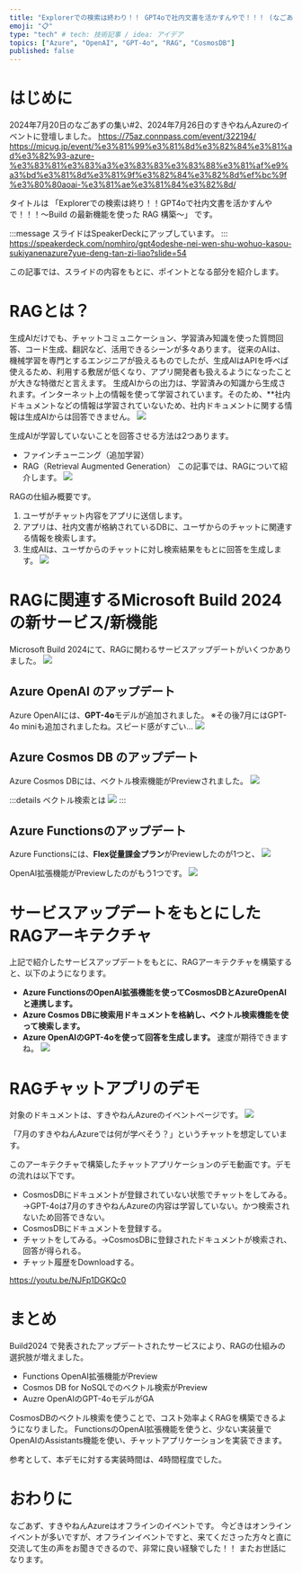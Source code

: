 ```yaml
---
title: "Explorerでの検索は終わり！！ GPT4oで社内文書を活かすんやで！！！ (なごあず/すきやねんAzure7月)"
emoji: "📋"
type: "tech" # tech: 技術記事 / idea: アイデア
topics: ["Azure", "OpenAI", "GPT-4o", "RAG", "CosmosDB"]
published: false
---
```


# はじめに
2024年7月20日のなごあずの集い#2、2024年7月26日のすきやねんAzureのイベントに登壇しました。
https://75az.connpass.com/event/322194/
https://micug.jp/event/%e3%81%99%e3%81%8d%e3%82%84%e3%81%ad%e3%82%93-azure-%e3%83%81%e3%83%a3%e3%83%83%e3%83%88%e3%81%af%e9%a3%bd%e3%81%8d%e3%81%9f%e3%82%84%e3%82%8d%ef%bc%9f%e3%80%80aoai-%e3%81%ae%e3%81%84%e3%82%8d/

タイトルは
「Explorerでの検索は終り！！GPT4oで社内文書を活かすんやで！！！～Build の最新機能を使った RAG 構築～」
です。

:::message 
スライドはSpeakerDeckにアップしています。
:::
https://speakerdeck.com/nomhiro/gpt4odeshe-nei-wen-shu-wohuo-kasou-sukiyanenazure7yue-deng-tan-zi-liao?slide=54

この記事では、スライドの内容をもとに、ポイントとなる部分を紹介します。

# RAGとは？
生成AIだけでも、チャットコミュニケーション、学習済み知識を使った質問回答、コード生成、翻訳など、活用できるシーンが多々あります。
従来のAIは、機械学習を専門とするエンジニアが扱えるものでしたが、生成AIはAPIを呼べば使えるため、利用する敷居が低くなり、アプリ開発者も扱えるようになったことが大きな特徴だと言えます。
生成AIからの出力は、学習済みの知識から生成されます。インターネット上の情報を使って学習されています。そのため、**社内ドキュメントなどの情報は学習されていないため、社内ドキュメントに関する情報は生成AIからは回答できません。
![](/images/sukiyanen_june_rag_func_ext_openai_gpt4o/2024-08-16-19-26-11.png)

生成AIが学習していないことを回答させる方法は2つあります。
- ファインチューニング（追加学習）
- RAG（Retrieval Augmented Generation）
この記事では、RAGについて紹介します。
![](/images/sukiyanen_june_rag_func_ext_openai_gpt4o/2024-08-16-19-47-15.png)

RAGの仕組み概要です。
1. ユーザがチャット内容をアプリに送信します。
2. アプリは、社内文書が格納されているDBに、ユーザからのチャットに関連する情報を検索します。
3. 生成AIは、ユーザからのチャットに対し検索結果をもとに回答を生成します。
![](/images/sukiyanen_june_rag_func_ext_openai_gpt4o/2024-08-16-19-48-10.png)

# RAGに関連するMicrosoft Build 2024の新サービス/新機能

Microsoft Build 2024にて、RAGに関わるサービスアップデートがいくつかありました。
![](/images/sukiyanen_june_rag_func_ext_openai_gpt4o/2024-08-16-19-58-17.png)

## Azure OpenAI のアップデート
Azure OpenAIには、**GPT-4o**モデルが追加されました。
※その後7月にはGPT-4o miniも追加されましたね。スピード感がすごい...
![](/images/sukiyanen_june_rag_func_ext_openai_gpt4o/2024-08-16-19-59-31.png)

## Azure Cosmos DB のアップデート
Azure Cosmos DBには、ベクトル検索機能がPreviewされました。
![](/images/sukiyanen_june_rag_func_ext_openai_gpt4o/2024-08-16-20-02-27.png)

:::details ベクトル検索とは
![](/images/sukiyanen_june_rag_func_ext_openai_gpt4o/2024-08-16-20-03-27.png)
:::

## Azure Functionsのアップデート
Azure Functionsには、**Flex従量課金プラン**がPreviewしたのが1つと、
![](/images/sukiyanen_june_rag_func_ext_openai_gpt4o/2024-08-16-20-03-59.png)

OpenAI拡張機能がPreviewしたのがもう1つです。
![](/images/sukiyanen_june_rag_func_ext_openai_gpt4o/2024-08-16-20-06-14.png)

# サービスアップデートをもとにしたRAGアーキテクチャ
上記で紹介したサービスアップデートをもとに、RAGアーキテクチャを構築すると、以下のようになります。
- **Azure FunctionsのOpenAI拡張機能を使ってCosmosDBとAzureOpenAIと連携します。**
- **Azure Cosmos DBに検索用ドキュメントを格納し、ベクトル検索機能を使って検索します。**
- **Azure OpenAIのGPT-4oを使って回答を生成します。** 速度が期待できますね。
![](/images/sukiyanen_june_rag_func_ext_openai_gpt4o/2024-08-16-20-11-01.png)

# RAGチャットアプリのデモ

対象のドキュメントは、すきやねんAzureのイベントページです。
![](/images/sukiyanen_june_rag_func_ext_openai_gpt4o/2024-08-16-20-56-12.png)

「7月のすきやねんAzureでは何が学べそう？」というチャットを想定しています。

このアーキテクチャで構築したチャットアプリケーションのデモ動画です。デモの流れは以下です。
- CosmosDBにドキュメントが登録されていない状態でチャットをしてみる。→GPT-4oは7月のすきやねんAzureの内容は学習していない。かつ検索されないため回答できない。
- CosmosDBにドキュメントを登録する。
- チャットをしてみる。→CosmosDBに登録されたドキュメントが検索され、回答が得られる。
- チャット履歴をDownloadする。

https://youtu.be/NJFp1DGKQc0

# まとめ
Build2024 で発表されたアップデートされたサービスにより、RAGの仕組みの選択肢が増えました。
- Functions OpenAI拡張機能がPreview
- Cosmos DB for NoSQLでのベクトル検索がPreview
- Auzre OpenAIのGPT-4oモデルがGA

CosmosDBのベクトル検索を使うことで、コスト効率よくRAGを構築できるようになりました。
FunctionsのOpenAI拡張機能を使うと、少ない実装量でOpenAIのAssistants機能を使い、チャットアプリケーションを実装できます。

参考として、本デモに対する実装時間は、4時間程度でした。


# おわりに
なごあず、すきやねんAzureはオフラインのイベントです。
今どきはオンラインイベントが多いですが、オフラインイベントですと、来てくださった方々と直に交流して生の声をお聞きできるので、非常に良い経験でした！！
またお世話になります。